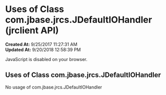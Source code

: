 # Uses of Class com.jbase.jrcs.JDefaultIOHandler (jrclient   API)

**Created At:** 9/25/2017 11:27:31 AM  
**Updated At:** 9/20/2018 12:58:39 PM  

<!--<br>    try {<br>        if (location.href.indexOf('is-external=true') == -1) {<br>            parent.document.title="Uses of Class com.jbase.jrcs.JDefaultIOHandler (jrclient   API)";<br>        }<br>    }<br>    catch(err) {<br>    }<br>//-->
JavaScript is disabled on your browser.





## Uses of Class com.jbase.jrcs.JDefaultIOHandler

No usage of com.jbase.jrcs.JDefaultIOHandler




